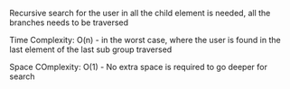 Recursive search for the user in all the child element is needed, all the branches needs to be traversed

Time Complexity:
O(n) - in the worst case, where the user is found in the last element of the last sub group traversed 

Space COmplexity:
O(1) - No extra space is required to go deeper for search